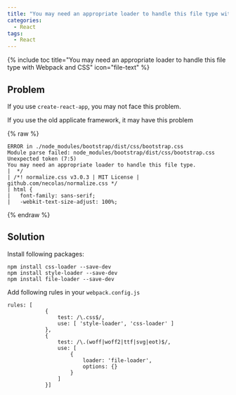 ```yaml
---
title: "You may need an appropriate loader to handle this file type with Webpack and CSS"
categories:
  - React
tags:
  - React
---
```


{% include toc title="You may need an appropriate loader to handle this file type with Webpack and CSS" icon="file-text" %}

## Problem

If you use `create-react-app`, you may not face this problem. 

If you use the old applicate framework, it may have this problem

{% raw %}
```liquid
ERROR in ./node_modules/bootstrap/dist/css/bootstrap.css
Module parse failed: node_modules/bootstrap/dist/css/bootstrap.css Unexpected token (7:5)
You may need an appropriate loader to handle this file type.
|  */
| /*! normalize.css v3.0.3 | MIT License | github.com/necolas/normalize.css */
| html {
|   font-family: sans-serif;
|   -webkit-text-size-adjust: 100%;
```
{% endraw %}


## Solution

Install following packages:

```liquid
npm install css-loader --save-dev
npm install style-loader --save-dev
npm install file-loader --save-dev
```

Add following rules in your `webpack.config.js`

```
rules: [
            {
                test: /\.css$/,
                use: [ 'style-loader', 'css-loader' ]
            },
            {
                test: /\.(woff|woff2|ttf|svg|eot)$/,
                use: [
                    {
                        loader: 'file-loader',
                        options: {}
                    }
                ]
            }]

```


